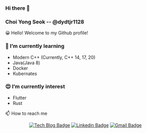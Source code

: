 ### Hi there 👋

<!--
**dydtjr1128/dydtjr1128** is a ✨ _special_ ✨ repository because its `README.md` (this file) appears on your GitHub profile.

Here are some ideas to get you started:

- 🔭 I’m currently working on ...
- 🌱 I’m currently learning ...
- 👯 I’m looking to collaborate on ...
- 🤔 I’m looking for help with ...
- 💬 Ask me about ...
- 📫 How to reach me: ...
- 😄 Pronouns: ...
- ⚡ Fun fact: ...
-->

### Choi Yong Seok -- @dydtjr1128

😀 Hello! Welcome to my Github profile!

### 🌱 I’m currently learning

- Modern C++ (Currently, C++ 14, 17, 20)
- Java(Java 8)
- Docker
- Kubernates

### 😍 I’m currently interest

- Flutter
- Rust

📫 How to reach me

<div align=center>
    
[![Tech Blog Badge](http://img.shields.io/badge/-Github-black?style=flat-square&logo=github&link=https://github.com/dydtjr1128/)](https://github.com/dydtjr1128/) 
[![Linkedin Badge](https://img.shields.io/badge/-LinkedIn-blue?style=flat-square&logo=Linkedin&logoColor=white&link=https://www.linkedin.com/in/yongseok-choi/)](https://www.linkedin.com/in/yongseok-choi/) 
[![Gmail Badge](https://img.shields.io/badge/-Gmail-d14836?style=flat-square&logo=Gmail&logoColor=white&link=mailto:dydtjr1994@gmail.com)](mailto:dydtjr1994@gmail.com)

</div>
